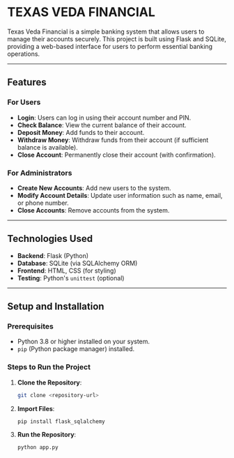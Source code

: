 # TEXAS VEDA FINANCIAL

Texas Veda Financial is a simple banking system that allows users to manage their accounts securely. This project is built using Flask and SQLite, providing a web-based interface for users to perform essential banking operations.

---

## **Features**

### **For Users**
- **Login**: Users can log in using their account number and PIN.
- **Check Balance**: View the current balance of their account.
- **Deposit Money**: Add funds to their account.
- **Withdraw Money**: Withdraw funds from their account (if sufficient balance is available).
- **Close Account**: Permanently close their account (with confirmation).

### **For Administrators**
- **Create New Accounts**: Add new users to the system.
- **Modify Account Details**: Update user information such as name, email, or phone number.
- **Close Accounts**: Remove accounts from the system.

---

## **Technologies Used**
- **Backend**: Flask (Python)
- **Database**: SQLite (via SQLAlchemy ORM)
- **Frontend**: HTML, CSS (for styling)
- **Testing**: Python's `unittest` (optional)

---

## **Setup and Installation**

### **Prerequisites**
- Python 3.8 or higher installed on your system.
- `pip` (Python package manager) installed.

### **Steps to Run the Project**
1. **Clone the Repository**:
   ```bash
   git clone <repository-url>
2. **Import Files**:
    ```bash
   pip install flask_sqlalchemy
3. **Run the Repository**:
    ```bash
   python app.py